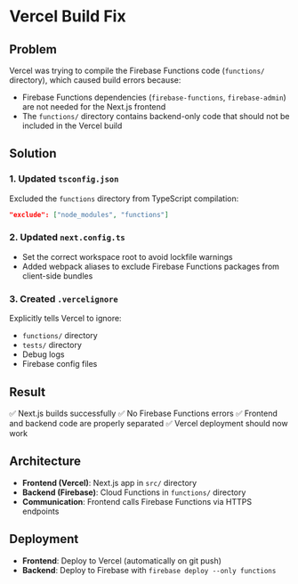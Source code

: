 # Vercel Build Fix

## Problem

Vercel was trying to compile the Firebase Functions code (`functions/` directory), which caused build errors because:

- Firebase Functions dependencies (`firebase-functions`, `firebase-admin`) are not needed for the Next.js frontend
- The `functions/` directory contains backend-only code that should not be included in the Vercel build

## Solution

### 1. Updated `tsconfig.json`

Excluded the `functions` directory from TypeScript compilation:

```json
"exclude": ["node_modules", "functions"]
```

### 2. Updated `next.config.ts`

- Set the correct workspace root to avoid lockfile warnings
- Added webpack aliases to exclude Firebase Functions packages from client-side bundles

### 3. Created `.vercelignore`

Explicitly tells Vercel to ignore:

- `functions/` directory
- `tests/` directory
- Debug logs
- Firebase config files

## Result

✅ Next.js builds successfully
✅ No Firebase Functions errors
✅ Frontend and backend code are properly separated
✅ Vercel deployment should now work

## Architecture

- **Frontend (Vercel)**: Next.js app in `src/` directory
- **Backend (Firebase)**: Cloud Functions in `functions/` directory
- **Communication**: Frontend calls Firebase Functions via HTTPS endpoints

## Deployment

- **Frontend**: Deploy to Vercel (automatically on git push)
- **Backend**: Deploy to Firebase with `firebase deploy --only functions`
